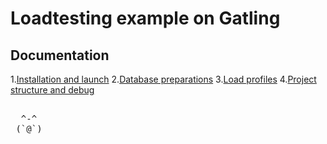 # Loadtesting example on Gatling

## Documentation

1.[Installation and launch](docs/installation.md)
2.[Database preparations](docs/base.md)
3.[Load profiles](docs/highload.md)
4.[Project structure and debug](docs/structure.md)

<pre>

  ^-^
 (`@`)

</pre>